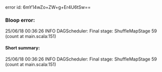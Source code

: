 error id: 6mY14wZo+ZW+g+Er4U6tSw==
### Bloop error:

25/06/18 00:36:26 INFO DAGScheduler: Final stage: ShuffleMapStage 59 (count at main.scala:151)
#### Short summary: 

25/06/18 00:36:26 INFO DAGScheduler: Final stage: ShuffleMapStage 59 (count at main.scala:151)